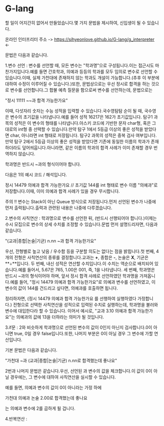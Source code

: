 # G-lang
할 일이 어지간히 없어서 만들었습니다.몇 가지 문법을 제시하여, 신입생이 될 수 있습니다.

온라인 인터프리터 주소 -> https://sihyeonlove.github.io/G-lang/g_interpreter <-

문법은 다음과 같습니다.

1.변수 선언 : 변수를 선언할 때, 모든 변수는 "학과명"으로 구성됩니다.이는 접근시도 마찬가지입니다.예를 들면 간호학과, 의예과 등등의 학과를 모두 임의로 변수로 선언할 수 있습니다.이때, 실제 가천대에 존재하지 않는 학과도 개설이 가능합니다.(추후 이 부분에 대하여 수정이 이루어질 수 있습니다.)또한, 문법상으로는 우선 정시로 합격을 하는 것으로 변수를 선언합니다.그 합불 예측 질문을 함으로써 변수를 선언하는데, 문법으로는

"정시 11111 ~~과 합격 가능한가요"

이때, 다섯자리 숫자는 수능 성적을 입력할 수 있습니다.국수영탐탐 순이 될 때, 국수영은 변수의 초기값을 나타냅니다.예를 들어 성적 16217은 162가 초기값입니다.
탐구1 과목의 성적은 이 변수의 형태를 나타냅니다.아스키 코드에 기반한 문자 char형, 혹은 그대로의 int형 중 선택할 수 있습니다.만약 탐구 1에서 5등급 이상의 좋은 성적을 받았다면 char, 아니라면 int 형태로 저장됩니다.
탐구2 과목의 성적은 중복 검사 여부입니다.만약 탐구 2에서 5등급 이상의 좋은 성적을 받았다면 기존에 동일한 이름의 학과가 존재하더라도 덮어씌웁니다.아니라면, 같은 이름의 학과의 합격 사례가 이미 존재할 경우 번역하지 않습니다.

학과명은 반드시 ~과의 형식이어야 합니다.

다음은 1의 예시 코드 / 해석입니다.

정시 14479 의예과 합격 가능한가요 // 초기값 144를 int 형태로 변수 이름 "의예과"로 저장합니다.이때, 이미 의예과 합격 사례가 있을 경우 무시합니다.

주의 !! 변수는 Stack이 아닌 Queue 방식으로 저장됩니다.먼저 선언된 변수가 나중에 먼저 출력됩니다.출력과 관련된 내용은 나중에 다루겠습니다.

2.변수의 사칙연산 : 학과명으로 변수를 선언한 뒤, (반드시 선행되어야 합니다.)이제는 수시 모집으로 변수의 상세 수치를 조정할 수 있습니다.문법 먼저 설명드리자면, 다음과 같습니다.

"(교과|종합|논술|기균) n.nn ~과 합격 가능한가요"

우선, 전형별로 높고 낮음 / 우수함 등을 구분할 의도는 없다는 점을 밝힙니다.첫 번째, 4개의 전형은 사칙연산의 종류를 결정합니다.교과는 **+**, 종합은 **-**, 논술은 **X**, 기균은 **÷**입니다.
두 번째, 내신 성적은 연산할 수치입니다.이 수치는 역순으로 배치되어 있습니다.예를 들어서, 5.67은 765, 1.00은 001, 즉, 1을 나타냅니다.
세 번째, 학과명은 반드시 ~과의 형식이어야 하며, 앞서 정시 합격 사례로 선언하였던 학과명을 가져옵니다.예를 들어, "정시 14479 의예과 합격 가능한가요"로 의예과 변수를 선언하였고, 이 변수의 값이 144를 건드리고 싶다면, 의예과를 호출하면 됩니다.

정리하자면, (정시 14479 의예과 합격 가능한가요 를 선행하여 실행하였다 가정합니다.) 전형으로 선택한 사칙연산을 성적으로 입력된 수치로 실행하는데, 학과명을 불러와 변수에 대입한다라 할 수 있습니다.
이어서 예시로, "교과 3.10 의예과 합격 가능한가요"는 의예과의 값에 13을 더하라는 의미가 될 것입니다.

3.if문 : 2와 비슷하게 학과명으로 선언된 변수의 값이 0인지 아닌지 검사합니다.0이 아니면 true, 0일 경우 false입니다.또한, 나머지 부분은 0이 아닐 경우 그 변수에 가할 연산입니다.

기본 문법은 다음과 같습니다.

"가천대 ~과 (교과|종합|논술|기균) n.nn로 합격했는데 좋나요"

2번과 나머지 문법은 같습니다.우선, 선언된 과 변수의 값을 체크합니다.이 값이 0이 아닐 경우에는, 그 변수에 대하여 사칙연산을 실시할 수 있습니다.

예를 들면, 의예과 변수의 값이 0이 아니라는 가정 하에

가천대 의예과 논술 2.00로 합격했는데 좋나요

는 의예과 변수에 2를 곱하게 될 겁니다.

4.반복연산 : 
